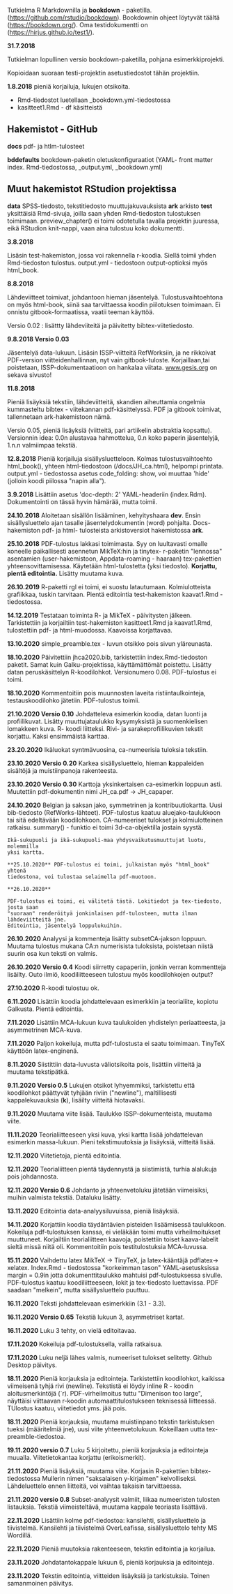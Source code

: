 Tutkielma R Markdownilla ja **bookdown** - paketilla. (https://github.com/rstudio/bookdown). Bookdownin ohjeet löytyvät täältä  (https://bookdown.org/). Oma testidokumentti on (https://hirjus.github.io/test1/).

**31.7.2018**

Tutkielman lopullinen versio bookdown-paketilla, pohjana esimerkkiprojekti.

Kopioidaan suoraan testi-projektin asetustiedostot tähän projektiin.

**1.8.2018** pieniä korjailuja, lukujen otsikoita.

- Rmd-tiedostot luetellaan _bookdown.yml-tiedostossa
- kasitteet1.Rmd - df käsitteistä

## Hakemistot - GitHub

**docs** pdf- ja htlm-tulosteet

**bddefaults** bookdown-paketin oletuskonfiguraatiot (YAML- front matter index.
Rmd-tiedostossa, _output.yml, 		_bookdown.yml)

## Muut hakemistot RStudion projektissa

**data** 	SPSS-tiedosto, tekstitiedosto muuttujakuvauksista
**ark**		arkisto
**test**	yksittäisiä Rmd-sivuja, joilla saan yhden Rmd-tiedoston tulostuksen
toimimaan. preview_chapter() ei toimi		odotetulla tavalla projektin juuressa,
eikä RStudion knit-nappi, vaan aina tulostuu koko dokumentti.

**3.8.2018**

Lisäsin test-hakemiston, jossa voi rakennella r-koodia. Siellä toimii yhden
Rmd-tiedoston tulostus. output.yml - tiedostoon output-optioksi myös html_book.

**8.8.2018**

Lähdeviitteet toimivat, johdantoon hieman jäsentelyä. Tulostusvaihtoehtona on
myös html-book, siinä saa tarvittaessa koodin piilotuksen toimimaan. Ei onnistu
gitbook-formaatissa, vaatii teeman käyttöä.

Versio 0.02 : lisättty lähdeviiteitä ja päivitetty bibtex-viitetiedosto.

**9.8.2018 Versio 0.03**

Jäsentelyä data-lukuun. Lisäsin ISSP-viitteitä RefWorksiin, ja ne rikkoivat
PDF-version viitteidenhallinnan, nyt vain gitbook-tuloste. Korjaillaan,tai
poistetaan, ISSP-dokumentaatioon on hankalaa viitata. www.gesis.org on sekava
sivusto!

**11.8.2018**

Pieniä lisäyksiä tekstiin, lähdeviitteitä, skandien aiheuttamia ongelmia
kummasteltu bibtex - viitekannan pdf-käsittelyssä. PDF ja gitbook toimivat,
tallennetaan ark-hakemistoon nämä.

Versio 0.05, pieniä lisäyksiä (viitteitä, pari artiikelin abstraktia kopsattu).
Versionnin idea: 0.0n alustavaa hahmottelua, 0.n koko paperin jäsentelyjä, 1.n.n
valmiimpaa tekstiä.

**12.8.2018** Pieniä korjailuja sisällysluetteloon. Kolmas tulostusvaihtoehto
html_book(), yhteen html-tiedostoon (/docs/JH_ca.html), helpompi printata.
 output.yml - tiedostossa asetus code_folding: show, voi muuttaa 'hide'
 (jolloin koodi piilossa "napin alla").

**3.9.2018** Lisättiin asetus 'doc-depth: 2' YAML-headeriin (index.Rdm).
Dokumentointi on tässä hyvin hämärää, mutta toimii.

**24.10.2018** Aloitetaan sisällön lisääminen, kehyityshaara **dev**.
Ensin sisällysluettelo ajan tasalle jäsentelydokumentin (word) pohjalta.
Docs-hakemiston pdf- ja html- tulosteista arkistoversiot hakemistossa **ark**.

**25.10.2018** PDF-tulostus lakkasi toimimasta. Syy on luultavasti omalle
koneelle paikallisesti asennetun MikTeX:hin ja tinytex- r-paketin "lennossa"
asentamien (user-hakemistoon, Appdata-roaming - haaraan) tex-pakettien
yhteensovittamisessa. Käytetään html-tulostetta (yksi tiedosto).
**Korjattu, pientä editointia.** Lisätty muutama kuva.

**26.10.2019** R-paketti rgl ei toimi, ei suostu latautumaan. Kolmiulotteista
grafiikkaa, tuskin tarvitaan. Pientä editointia test-hakemiston kaavat1.Rmd - tiedostossa.

**14.12.2019** Testataan toiminta R- ja MikTeX - päivitysten jälkeen.
 Tarkistettiin ja korjailtiin test-hakemiston kasitteet1.Rmd ja kaavat1.Rmd,
 tulostettiin pdf- ja html-muodossa. Kaavoissa korjattavaa.

**13.10.2020**
simple_preamble.tex - luvun otsikko pois sivun yläreunasta.

**18.10.2020** Päivitettiin jhca2020.bib, tarkistettiin index.Rmd-tiedoston paketit.
Samat kuin Galku-projektissa, käyttämättömät poistettu. Lisätty datan
peruskäsittelyn R-koodilohkot. Versionumero 0.08. PDF-tulostus ei toimi.

**18.10.2020** Kommentoitiin pois muunnosten laveita ristiintaulkointeja,
 testauskoodilohko jätetiin. PDF-tulostus toimii.

 **21.10.2020 Versio 0.10** Johdatteleva esimerkin koodia, datan luonti ja profiilikuvat.
 Lisätty muuttujataulukko kysymyksistä ja suomenkielisen lomakkeen kuva. R- koodi
 liitteksi.
 Rivi- ja sarakeprofiilikuvien tekstit korjattu.
 Kaksi ensimmäistä karttaa.

 **23.20.2020** Ikäluokat syntmävuosina, ca-numeerisia tuloksia tekstiin.

 **23.10.2020 Versio 0.20** Karkea sisällysluettelo, hieman **k**appaleiden
 sisältöjä ja muistiinpanoja rakenteesta.

 **23.10.2020 Versio 0.30**  Karttoja yksinkertaisen ca-esimerkin loppuun asti.
 Muutettiin pdf-dokumentin nimi JH_ca.pdf -> JH_capaper.

 **24.10.2020** Belgian ja saksan jako, symmetrinen ja kontribuutiokartta. Uusi
  bib-tiedosto (RefWorks-lähteet). PDF-tulostus kaatuu aluejako-taulukkoon tai
	sitä edeltävään koodilohkoon. CA-numeeriset tulokset ja kolmiulotteinen ratkaisu.
	summary() - funktio ei toimi 3d-ca-objektilla jostain syystä.

	Ikä-sukupuoli ja ikä-sukupuoli-maa yhdysvaikutusmuuttujat luotu, molemmilla
	yksi kartta.

	**25.10.2020** PDF-tulostus ei toimi, julkaistan myös "html_book" yhtenä
	tiedostona, voi tulostaa selaimella pdf-muotoon.

	**26.10.2020**

	PDF-tulostus ei toimi, ei välitetä tästä. Lokitiedot ja tex-tiedosto, josta saan
	"suoraan" renderöityä jonkinlaisen pdf-tulosteen, mutta ilman lähdeviitteitä jne.
	Editointia, jäsentelyä loppulukuihin.

**26.10.2020**
	Analyysi ja kommenteja lisätty subsetCA-jakson loppuun. Muutama tulostus mukana
	CA:n numerisista tuloksista, poistetaan niistä suurin osa kun teksti on valmis.

**26.10.2020 Versio 0.4**
Koodi siirretty capaperiin, jonkin verran kommentteja lisäilty. Outo ilmiö,
koodiliitteeseen tulostuu myös koodilohkojen output?

**27.10.2020** R-koodi tulostuu ok.

**6.11.2020** Lisättiin koodia johdattelevaan esimerkkiin ja teorialiite, kopiotu
Galkusta. Pientä editointia.

**7.11.2020** Lisättiin MCA-lukuun kuva taulukoiden yhdistelyn periaatteesta,
ja asymmetrinen MCA-kuva.

**7.11.2020** Paljon kokeiluja, mutta pdf-tulostusta ei saatu toimimaan. TinyTeX
käyttöön latex-enginenä.

**8.11.2020** Siistittiin data-luvusta väliotsikoita pois, lisättiin viitteitä ja
muutama tekstipätkä.

**9.11.2020 Versio 0.5** Lukujen otsikot lyhyemmiksi, tarkistettu että koodilohkot päättyvät tyhjään riviin ("newline"),
maltillisesti kappalekuvauksia (**k**), lisäilty viitteitä hiotavaksi.

**9.11.2020** Muutama viite lisää. Taulukko ISSP-dokumenteista, muutama viite.

**11.11.2020** Teorialiitteeseen yksi kuva, yksi kartta lisää johdattelevan
 esimerkin massa-lukuun. Pieni tekstimuutoksia ja lisäyksiä, viitteitä lisää.

 **12.11.2020** Viitetietoja, pientä editointia.

 **12.11.2020** Teorialiitteen pientä täydennystä ja siistimistä, turhia alalukuja pois
 johdannosta.

 **12.11.2020 Versio 0.6** Johdanto ja yhteenvetoluku jätetään viimeisiksi,
  muihin valmista tekstiä. Dataluku lisätty.

**13.11.2020** Editointia data-analyysiluvuissa, pieniä lisäyksiä.

**14.11.2020** Korjattiin koodia täydäntävien pisteiden lisäämisessä taulukkoon.
Kokeiluja pdf-tulostuksen kanssa, ei vieläkään toimi mutta virheilmoitukset muuttuneet.
Korjailtiin teorialiitteen kaavoja, poistettiin toiset kaava-labelit sieltä
 missä niitä oli. Kommentoitiin pois testitulostuksia MCA-luvussa.

 **15.11.2020** Vaihdettu latex MikTeX -> TinyTeX, ja latex-kääntäjä pdflatex->
 xelatex. Index.Rmd - tiedostossa "korkeimman tason" YAML-asetusksissa
 margin = 0.9in jotta dokumenttitaulukko mahtuisi pdf-tulostuksessa sivulle.
 PDF-tulostus kaatuu koodiliitteeseen, lokit ja tex-tiedosto luettavissa. PDF
 saadaan "melkein", mutta sisällysluettelo puuttuu.

 **16.11.2020** Teksti johdattelevaan esimerkkiin (3.1 - 3.3).

 **16.11.2020 Versio 0.65** Tekstiä lukuun 3, asymmetriset kartat.

 **16.11.2020** Luku 3 tehty, on vielä editoitavaa.

 **17.11.2020** Kokeiluja pdf-tulostuksella, vailla ratkaisua.

 **17.11.2020** Luku neljä lähes valmis, numeeriset tulokset selitetty. Github Desktop päivitys.

**18.11.2020** Pieniä korjauksia ja editointeja. Tarkistettiin koodilohkot, kaikissa viimeisenä tyhjä rivi (newline). Tekstistä
ei löydy inline R - koodin aloitusmerkintöjä (`r). PDF-virheilmoitus tuttu "Dimenison too large", näyttäisi viittaavan
r-koodin automaattitulostukseen teknisessä liitteessä. TUlostus kaatuu, viitetiedot yms. jää pois.

**18.11.2020** Pieniä korjauksia, muutama muistiinpano tekstin
 tarkistuksen tueksi (määritelmiä jne), uusi viite yhteenvetolukuun. Kokeillaan uutta
 tex-preamble-tiedostoa.

 **19.11.2020 versio 0.7** Luku 5 kirjoitettu, pieniä korjauksia ja editointeja
 muualla. Viitetietokantaa korjattu (erikoismerkit).

 **21.11.2020** Pieniä lisäyksiä, muutama viite. Korjasin R-pakettien bibtex-tiedostossa
 Mullerin nimen "saksalaisen y-kirjaimen" kelvolliseksi. Lähdeluettelo ennen liitteitä,
 voi vaihtaa takaisin tarvittaessa.

 **21.11.2020 versio 0.8** Subset-analyysit valmiit, liikaa numeeristen tulosten listauksia. Tekstiä viimeisteltävä, muutama
 kappale teoriasta lisättävä.

 **22.11.2020** Lisättiin kolme pdf-tiedostoa: kansilehti, sisällysluettelo ja tiivistelmä.
 Kansilehti ja tiivistelmä OverLeafissa, sisällysluettelo tehty MS Wordillä.

**22.11.2020** Pieniä muutoksia rakenteeseen, tekstin editointia ja korjailua.

**23.11.2020** Johdatantokappale lukuun 6, pieniä korjauksia ja editointeja.

**23.11.2020** Tekstin editointia, viitteiden lisäyksiä ja tarkistuksia. Toinen
samanmoinen päivitys.
